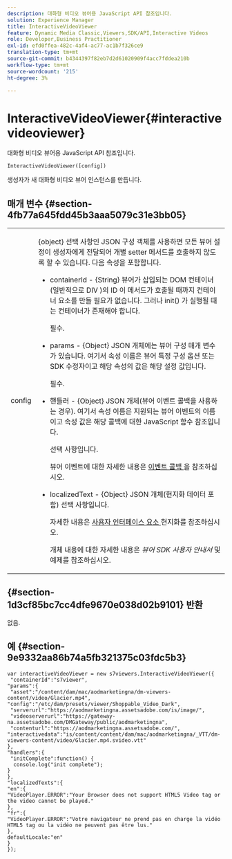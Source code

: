 ```yaml
---
description: 대화형 비디오 뷰어용 JavaScript API 참조입니다.
solution: Experience Manager
title: InteractiveVideoViewer
feature: Dynamic Media Classic,Viewers,SDK/API,Interactive Videos
role: Developer,Business Practitioner
exl-id: efd0ffea-482c-4af4-ac77-ac1b7f326ce9
translation-type: tm+mt
source-git-commit: b4344397f82eb7d2d61020909f4acc7fddea210b
workflow-type: tm+mt
source-wordcount: '215'
ht-degree: 3%

---
```


# InteractiveVideoViewer{#interactivevideoviewer}

대화형 비디오 뷰어용 JavaScript API 참조입니다.

`InteractiveVideoViewer([config])`

생성자가 새 대화형 비디오 뷰어 인스턴스를 만듭니다.

## 매개 변수 {#section-4fb77a645fdd45b3aaa5079c31e3bb05}

<table id="table_896DFF34A68A403DB93A6D597461A573"> 
 <tbody> 
  <tr> 
   <td colname="col1"> <p> <span class="codeph"> <span class="varname"> config  </span> </span> </p> </td> 
   <td colname="col2"> <p> <span class="codeph"> {object}  </span> 선택 사항인 JSON 구성 객체를 사용하면 모든 뷰어 설정이 생성자에게 전달되어 개별 setter 메서드를 호출하지 않도록 할 수 있습니다. 다음 속성을 포함합니다. </p> <p> 
     <ul id="ul_789DBD5B72ED4C80B685455B0D59494D"> 
      <li id="li_28FDCB53E4AD4097A51F21B876C18FB1"> <p> <span class="codeph"> containerId  </span> -  <span class="codeph"> {String}  </span> 뷰어가 삽입되는 DOM 컨테이너(일반적으로  <span class="codeph"> DIV </span>)의 ID 이 메서드가 호출될 때까지 컨테이너 요소를 만들 필요가 없습니다. 그러나 <span class="codeph"> init() </span>가 실행될 때는 컨테이너가 존재해야 합니다. </p> <p>필수. </p> </li> 
      <li id="li_FDE00392DC1544ABBDD75F81EF814EF2"> <p> <span class="codeph"> params  </span> -  <span class="codeph"> {Object}  </span> JSON 개체에는 뷰어 구성 매개 변수가 있습니다. 여기서 속성 이름은 뷰어 특정 구성 옵션 또는 SDK 수정자이고 해당 속성의 값은 해당 설정 값입니다. </p> <p>필수. </p> </li> 
      <li id="li_C534D5091CDA4717BCC48E3EBBF09AB8"> <p> <span class="codeph"> 핸들러  </span> -  <span class="codeph"> {Object}  </span> JSON 개체(뷰어 이벤트 콜백을 사용하는 경우). 여기서 속성 이름은 지원되는 뷰어 이벤트의 이름이고 속성 값은 해당 콜백에 대한 JavaScript 함수 참조입니다. </p> <p>선택 사항입니다. </p> <p>뷰어 이벤트에 대한 자세한 내용은 <a href="../../../c-html5-aem-asset-viewers/c-html5-aem-int-video/c-html5-aem-int-video-event-callbacks.md#concept-66d5996f2b1b44cab3d5264cda5c50cd" format="dita" scope="local"> 이벤트 콜백 </a>을 참조하십시오. </p> </li> 
      <li id="li_42A3F3BEF1004E069F0FB2AE0A30B093"> <p> <span class="codeph"> localizedText  </span> -  <span class="codeph"> {Object}  </span> JSON 개체(현지화 데이터 포함) 선택 사항입니다. </p> <p>자세한 내용은 <a href="../../../c-html5-aem-asset-viewers/c-html5-aem-int-video/c-html5-aem-int-video-viewer-localization.md#concept-cbfc39344c494eb7b9f6a272cff0cc74" format="dita" scope="local"> 사용자 인터페이스 요소 </a> 현지화를 참조하십시오. </p> <p>개체 내용에 대한 자세한 내용은 <i>뷰어 SDK 사용자 안내서</i> 및 예제를 참조하십시오. </p> </li> 
     </ul> </p> </td> 
  </tr> 
 </tbody> 
</table>

## {#section-1d3cf85bc7cc4dfe9670e038d02b9101} 반환

없음.

## 예 {#section-9e9332aa86b74a5fb321375c03fdc5b3}

```
var interactiveVideoViewer = new s7viewers.InteractiveVideoViewer({ 
 "containerId":"s7viewer", 
"params":{ 
 "asset":"/content/dam/mac/aodmarketingna/dm-viewers-content/video/Glacier.mp4", 
"config":"/etc/dam/presets/viewer/Shoppable_Video_Dark", 
 "serverurl":"https://aodmarketingna.assetsadobe.com/is/image/", 
 "videoserverurl":"https://gateway-na.assetsadobe.com/DMGateway/public/aodmarketingna", 
 "contenturl":"https://aodmarketingna.assetsadobe.com/", 
"interactivedata":"is/content/content/dam/mac/aodmarketingna/_VTT/dm-viewers-content/video/Glacier.mp4.svideo.vtt" 
}, 
"handlers":{ 
 "initComplete":function() { 
  console.log("init complete"); 
} 
}, 
"localizedTexts":{ 
"en":{ 
"VideoPlayer.ERROR":"Your Browser does not support HTML5 Video tag or the video cannot be played." 
}, 
"fr":{ 
"VideoPlayer.ERROR":"Votre navigateur ne prend pas en charge la vidéo HTML5 tag ou la vidéo ne peuvent pas être lus." 
}, 
defaultLocale:"en" 
} 
});
```
